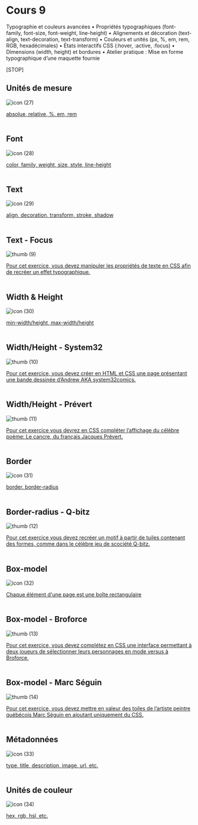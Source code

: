 # Cours 9

Typographie et couleurs avancées
	•	Propriétés typographiques (font-family, font-size, font-weight, line-height)
	•	Alignements et décoration (text-align, text-decoration, text-transform)
	•	Couleurs et unités (px, %, em, rem, RGB, hexadécimales)
	•	États interactifs CSS (:hover, :active, :focus)
	•	Dimensions (width, height) et bordures
	•	Atelier pratique : Mise en forme typographique d’une maquette fournie








[STOP]

## Unités de mesure

![icon (27)](https://github.com/user-attachments/assets/b31cd86a-995e-4437-8694-d82f492b3c92)


[absolue, relative, %, em, rem](https://tim-montmorency.com/compendium/582-111%E2%80%93web1/css/unites-de-mesures.html)
<br>
<br>


## Font

![icon (28)](https://github.com/user-attachments/assets/596f22c1-5cf7-47d1-ae0c-c3936c0692e7)

[color, family, weight, size, style, line-height](https://tim-montmorency.com/compendium/582-111%E2%80%93web1/css/font.html)
<br>
<br>


## Text

![icon (29)](https://github.com/user-attachments/assets/0368bb51-35c1-429f-8cfe-f7df3d5ec5d1)

[align, decoration, transform, stroke, shadow](https://tim-montmorency.com/compendium/582-111%E2%80%93web1/css/text.html)
<br>
<br>


## Text - Focus

![thumb (9)](https://github.com/user-attachments/assets/20972e3c-ddb7-48e5-928c-dbace657b931)

[Pour cet exercice, vous devez manipuler les propriétés de texte en CSS afin de recréer un effet typographique.](https://tim-montmorency.com/compendium/582-111%E2%80%93web1/exercices/focus.html)
<br>
<br>


## Width & Height

![icon (30)](https://github.com/user-attachments/assets/976018f5-1ab2-4d61-9d60-79c7091bdb69)

[min-width/height, max-width/height](https://tim-montmorency.com/compendium/582-111%E2%80%93web1/css/width-height.html)
<br>
<br>


## Width/Height - System32

![thumb (10)](https://github.com/user-attachments/assets/06fb578e-a59c-45c1-a4a1-5e91ffd42e60)

[Pour cet exercice, vous devez créer en HTML et CSS une page présentant une bande dessinée d’Andrew AKA system32comics.](https://tim-montmorency.com/compendium/582-111%E2%80%93web1/exercices/system-32.html)
<br>
<br>


## Width/Height - Prévert

![thumb (11)](https://github.com/user-attachments/assets/311cf19e-31ac-4fe4-ba48-9dbb1549ce3b)


[Pour cet exercice vous devrez en CSS compléter l’affichage du célèbre poème: Le cancre, du français Jacques Prévert.](https://tim-montmorency.com/compendium/582-111%E2%80%93web1/exercices/prevert.html)
<br>
<br>


## Border

![icon (31)](https://github.com/user-attachments/assets/5adb8634-9acd-4c88-b0c1-758d3e5ed2f2)

[border, border-radius](https://tim-montmorency.com/compendium/582-111%E2%80%93web1/css/border.html)
<br>
<br>


## Border-radius - Q-bitz

![thumb (12)](https://github.com/user-attachments/assets/af6e97b3-f370-42ec-9764-7c27dd59ff65)

[Pour cet exercice vous devez recréer un motif à partir de tuiles contenant des formes, comme dans le célèbre jeu de scociété Q-bitz.](https://tim-montmorency.com/compendium/582-111%E2%80%93web1/exercices/q-bitz.html)
<br>
<br>


## Box-model

![icon (32)](https://github.com/user-attachments/assets/1157d53b-a6f5-45a0-bdb0-1d0c5f9bfc72)

[Chaque élément d'une page est une boîte rectangulaire](https://tim-montmorency.com/compendium/582-111%E2%80%93web1/css/box-model.html)
<br>
<br>


## Box-model - Broforce

![thumb (13)](https://github.com/user-attachments/assets/72ae9c62-003b-4628-888e-272ab38c89cf)

[Pour cet exercice, vous devez complétez en CSS une interface permettant à deux joueurs de sélectionner leurs personnages en mode versus à Broforce.](https://tim-montmorency.com/compendium/582-111%E2%80%93web1/exercices/broforce.html)
<br>
<br>


## Box-model - Marc Séguin

![thumb (14)](https://github.com/user-attachments/assets/f3237a67-c28f-4a79-ae0a-019818c375e5)

[Pour cet exercice, vous devez mettre en valeur des toiles de l’artiste peintre québécois Marc Séguin en ajoutant uniquement du CSS.](https://tim-montmorency.com/compendium/582-111%E2%80%93web1/exercices/marc-seguin.html)
<br>
<br>


## Métadonnées

![icon (33)](https://github.com/user-attachments/assets/63ac5eab-ccbf-4d97-acea-9dc46c0df041)

[type, title, description, image, url, etc.](https://tim-montmorency.com/compendium/582-111%E2%80%93web1/html/metadonnees.html)
<br>
<br>


## Unités de couleur

![icon (34)](https://github.com/user-attachments/assets/33391f82-c560-4ff9-b4ed-5eef66a32820)

[hex, rgb, hsl, etc.](https://tim-montmorency.com/compendium/582-111%E2%80%93web1/css/unitees-de-couleur.html)
<br>
<br>


